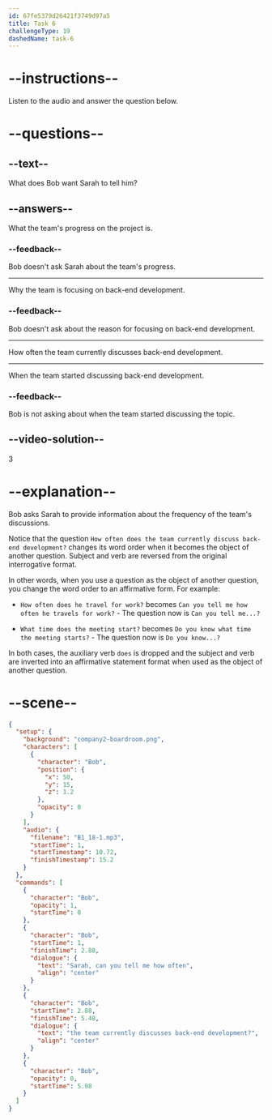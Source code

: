 ```yaml
---
id: 67fe5379d26421f3749d97a5
title: Task 6
challengeType: 19
dashedName: task-6
---
```


<!-- (Audio) Bob: Sarah, can you tell me how often the team currently discusses back-end development? -->

# --instructions--

Listen to the audio and answer the question below.

# --questions--

## --text--

What does Bob want Sarah to tell him?

## --answers--

What the team's progress on the project is.

### --feedback--

Bob doesn't ask Sarah about the team's progress.

---

Why the team is focusing on back-end development.

### --feedback--

Bob doesn't ask about the reason for focusing on back-end development.

---

How often the team currently discusses back-end development.

---

When the team started discussing back-end development.

### --feedback--

Bob is not asking about when the team started discussing the topic.

## --video-solution--

3

# --explanation--

Bob asks Sarah to provide information about the frequency of the team's discussions.

Notice that the question `How often does the team currently discuss back-end development?` changes its word order when it becomes the object of another question. Subject and verb are reversed from the original interrogative format.

In other words, when you use a question as the object of another question, you change the word order to an affirmative form. For example:

- `How often does he travel for work?` becomes `Can you tell me how often he travels for work?` - The question now is `Can you tell me...?`

- `What time does the meeting start?` becomes `Do you know what time the meeting starts?` - The question now is `Do you know...?`

In both cases, the auxiliary verb `does` is dropped and the subject and verb are inverted into an affirmative statement format when used as the object of another question.

# --scene--

```json
{
  "setup": {
    "background": "company2-boardroom.png",
    "characters": [
      {
        "character": "Bob",
        "position": {
          "x": 50,
          "y": 15,
          "z": 1.2
        },
        "opacity": 0
      }
    ],
    "audio": {
      "filename": "B1_18-1.mp3",
      "startTime": 1,
      "startTimestamp": 10.72,
      "finishTimestamp": 15.2
    }
  },
  "commands": [
    {
      "character": "Bob",
      "opacity": 1,
      "startTime": 0
    },
    {
      "character": "Bob",
      "startTime": 1,
      "finishTime": 2.88,
      "dialogue": {
        "text": "Sarah, can you tell me how often",
        "align": "center"
      }
    },
    {
      "character": "Bob",
      "startTime": 2.88,
      "finishTime": 5.48,
      "dialogue": {
        "text": "the team currently discusses back-end development?",
        "align": "center"
      }
    },
    {
      "character": "Bob",
      "opacity": 0,
      "startTime": 5.98
    }
  ]
}
```

